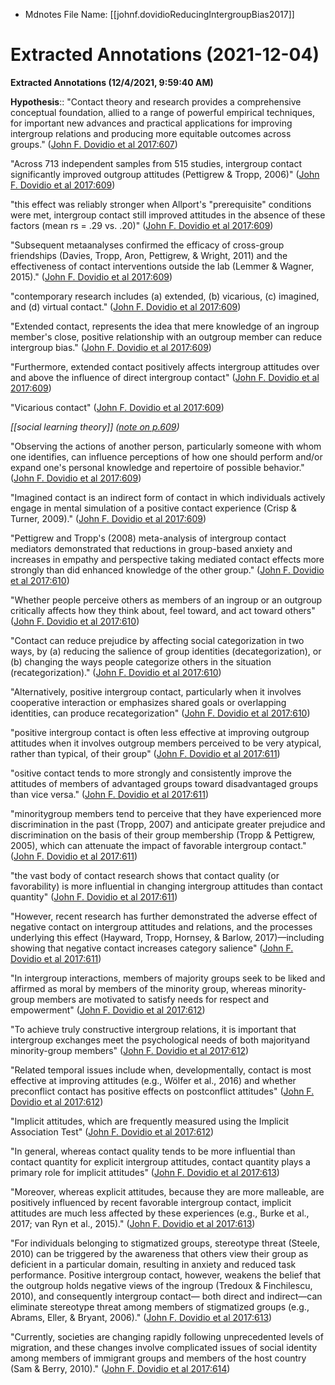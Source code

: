 * Mdnotes File Name: [[johnf.dovidioReducingIntergroupBias2017]]

# Extracted Annotations (2021-12-04)

**Extracted Annotations (12/4/2021, 9:59:40 AM)**

**Hypothesis**:: "Contact theory and research provides a comprehensive conceptual foundation, allied to a range of powerful empirical techniques, for important new advances and practical applications for improving intergroup relations and producing more equitable outcomes across groups." ([John F. Dovidio et al 2017:607](zotero://open-pdf/library/items/Y5PDNPFB?page=2))
  

"Across 713 independent samples from 515 studies, intergroup contact significantly improved outgroup attitudes (Pettigrew & Tropp, 2006)" ([John F. Dovidio et al 2017:609](zotero://open-pdf/library/items/Y5PDNPFB?page=4))

"this effect was reliably stronger when Allport's "prerequisite" conditions were met, intergroup contact still improved attitudes in the absence of these factors (mean rs = .29 vs. .20)" ([John F. Dovidio et al 2017:609](zotero://open-pdf/library/items/Y5PDNPFB?page=4))

"Subsequent metaanalyses confirmed the efficacy of cross-group friendships (Davies, Tropp, Aron, Pettigrew, & Wright, 2011) and the effectiveness of contact interventions outside the lab (Lemmer & Wagner, 2015)." ([John F. Dovidio et al 2017:609](zotero://open-pdf/library/items/Y5PDNPFB?page=4))

"contemporary research includes (a) extended, (b) vicarious, (c) imagined, and (d) virtual contact." ([John F. Dovidio et al 2017:609](zotero://open-pdf/library/items/Y5PDNPFB?page=4))

"Extended contact, represents the idea that mere knowledge of an ingroup member's close, positive relationship with an outgroup member can reduce intergroup bias." ([John F. Dovidio et al 2017:609](zotero://open-pdf/library/items/Y5PDNPFB?page=4))

"Furthermore, extended contact positively affects intergroup attitudes over and above the influence of direct intergroup contact" ([John F. Dovidio et al 2017:609](zotero://open-pdf/library/items/Y5PDNPFB?page=4))

"Vicarious contact" ([John F. Dovidio et al 2017:609](zotero://open-pdf/library/items/Y5PDNPFB?page=4))

*[[social learning theory]] ([note on p.609](zotero://open-pdf/library/items/Y5PDNPFB?page=4))*

"Observing the actions of another person, particularly someone with whom one identifies, can influence perceptions of how one should perform and/or expand one's personal knowledge and repertoire of possible behavior." ([John F. Dovidio et al 2017:609](zotero://open-pdf/library/items/Y5PDNPFB?page=4))

"Imagined contact is an indirect form of contact in which individuals actively engage in mental simulation of a positive contact experience (Crisp & Turner, 2009)." ([John F. Dovidio et al 2017:609](zotero://open-pdf/library/items/Y5PDNPFB?page=4))

"Pettigrew and Tropp's (2008) meta-analysis of intergroup contact mediators demonstrated that reductions in group-based anxiety and increases in empathy and perspective taking mediated contact effects more strongly than did enhanced knowledge of the other group." ([John F. Dovidio et al 2017:610](zotero://open-pdf/library/items/Y5PDNPFB?page=5))

"Whether people perceive others as members of an ingroup or an outgroup critically affects how they think about, feel toward, and act toward others" ([John F. Dovidio et al 2017:610](zotero://open-pdf/library/items/Y5PDNPFB?page=5))

"Contact can reduce prejudice by affecting social categorization in two ways, by (a) reducing the salience of group identities (decategorization), or (b) changing the ways people categorize others in the situation (recategorization)." ([John F. Dovidio et al 2017:610](zotero://open-pdf/library/items/Y5PDNPFB?page=5))

"Alternatively, positive intergroup contact, particularly when it involves cooperative interaction or emphasizes shared goals or overlapping identities, can produce recategorization" ([John F. Dovidio et al 2017:610](zotero://open-pdf/library/items/Y5PDNPFB?page=5))

"positive intergroup contact is often less effective at improving outgroup attitudes when it involves outgroup members perceived to be very atypical, rather than typical, of their group" ([John F. Dovidio et al 2017:611](zotero://open-pdf/library/items/Y5PDNPFB?page=6))

"ositive contact tends to more strongly and consistently improve the attitudes of members of advantaged groups toward disadvantaged groups than vice versa." ([John F. Dovidio et al 2017:611](zotero://open-pdf/library/items/Y5PDNPFB?page=6))

"minoritygroup members tend to perceive that they have experienced more discrimination in the past (Tropp, 2007) and anticipate greater prejudice and discrimination on the basis of their group membership (Tropp & Pettigrew, 2005), which can attenuate the impact of favorable intergroup contact." ([John F. Dovidio et al 2017:611](zotero://open-pdf/library/items/Y5PDNPFB?page=6))

"the vast body of contact research shows that contact quality (or favorability) is more influential in changing intergroup attitudes than contact quantity" ([John F. Dovidio et al 2017:611](zotero://open-pdf/library/items/Y5PDNPFB?page=6))

"However, recent research has further demonstrated the adverse effect of negative contact on intergroup attitudes and relations, and the processes underlying this effect (Hayward, Tropp, Hornsey, & Barlow, 2017)—including showing that negative contact increases category salience" ([John F. Dovidio et al 2017:611](zotero://open-pdf/library/items/Y5PDNPFB?page=6))

"In intergroup interactions, members of majority groups seek to be liked and affirmed as moral by members of the minority group, whereas minority-group members are motivated to satisfy needs for respect and empowerment" ([John F. Dovidio et al 2017:612](zotero://open-pdf/library/items/Y5PDNPFB?page=7))

"To achieve truly constructive intergroup relations, it is important that intergroup exchanges meet the psychological needs of both majorityand minority-group members" ([John F. Dovidio et al 2017:612](zotero://open-pdf/library/items/Y5PDNPFB?page=7))

"Related temporal issues include when, developmentally, contact is most effective at improving attitudes (e.g., Wölfer et al., 2016) and whether preconflict contact has positive effects on postconflict attitudes" ([John F. Dovidio et al 2017:612](zotero://open-pdf/library/items/Y5PDNPFB?page=7))

"Implicit attitudes, which are frequently measured using the Implicit Association Test" ([John F. Dovidio et al 2017:612](zotero://open-pdf/library/items/Y5PDNPFB?page=7))

"In general, whereas contact quality tends to be more influential than contact quantity for explicit intergroup attitudes, contact quantity plays a primary role for implicit attitudes" ([John F. Dovidio et al 2017:613](zotero://open-pdf/library/items/Y5PDNPFB?page=8))

"Moreover, whereas explicit attitudes, because they are more malleable, are positively influenced by recent favorable intergroup contact, implicit attitudes are much less affected by these experiences (e.g., Burke et al., 2017; van Ryn et al., 2015)." ([John F. Dovidio et al 2017:613](zotero://open-pdf/library/items/Y5PDNPFB?page=8))

"For individuals belonging to stigmatized groups, stereotype threat (Steele, 2010) can be triggered by the awareness that others view their group as deficient in a particular domain, resulting in anxiety and reduced task performance. Positive intergroup contact, however, weakens the belief that the outgroup holds negative views of the ingroup (Tredoux & Finchilescu, 2010), and consequently intergroup contact— both direct and indirect—can eliminate stereotype threat among members of stigmatized groups (e.g., Abrams, Eller, & Bryant, 2006)." ([John F. Dovidio et al 2017:613](zotero://open-pdf/library/items/Y5PDNPFB?page=8))

"Currently, societies are changing rapidly following unprecedented levels of migration, and these changes involve complicated issues of social identity among members of immigrant groups and members of the host country (Sam & Berry, 2010)." ([John F. Dovidio et al 2017:614](zotero://open-pdf/library/items/Y5PDNPFB?page=9))